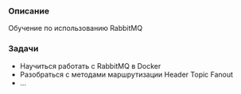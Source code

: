 ### Описание
Обучение по использованию RabbitMQ
### Задачи
- Научиться работать с RabbitMQ в Docker
- Разобраться с методами маршрутизации Header Topic Fanout
-  ...